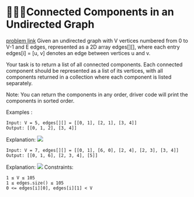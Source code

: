 # 👩🏻‍💻Connected Components in an Undirected Graph
[problem link](https://www.geeksforgeeks.org/problems/connected-components-in-an-undirected-graph/1)
Given an undirected graph with V vertices numbered from 0 to V-1 and E edges, represented as a 2D array edges[][], where each entry edges[i] = [u, v] denotes an edge between vertices u and v.

Your task is to return a list of all connected components. Each connected component should be represented as a list of its vertices, with all components returned in a collection where each component is listed separately.

Note: You can return the components in any order, driver code will print the components in sorted order.

Examples :
```
Input: V = 5, edges[][] = [[0, 1], [2, 1], [3, 4]]
Output: [[0, 1, 2], [3, 4]]
```
Explanation:
![](https://media.geeksforgeeks.org/img-practice/prod/addEditProblem/893290/Web/Other/blobid1_1744798106.jpg)
```
Input: V = 7, edges[][] = [[0, 1], [6, 0], [2, 4], [2, 3], [3, 4]]
Output: [[0, 1, 6], [2, 3, 4], [5]]
```
Explanation:
![](https://media.geeksforgeeks.org/img-practice/prod/addEditProblem/893290/Web/Other/blobid0_1744797809.jpg)
Constraints:
```
1 ≤ V ≤ 105
1 ≤ edges.size() ≤ 105
0 <= edges[i][0], edges[i][1] < V
```